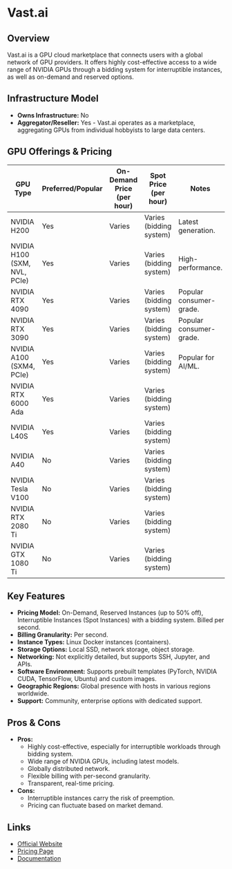 # Vast.ai

## Overview
Vast.ai is a GPU cloud marketplace that connects users with a global network of GPU providers. It offers highly cost-effective access to a wide range of NVIDIA GPUs through a bidding system for interruptible instances, as well as on-demand and reserved options.

## Infrastructure Model
*   **Owns Infrastructure:** No
*   **Aggregator/Reseller:** Yes - Vast.ai operates as a marketplace, aggregating GPUs from individual hobbyists to large data centers.

## GPU Offerings & Pricing
| GPU Type | Preferred/Popular | On-Demand Price (per hour) | Spot Price (per hour) | Notes |
|---|---|---|---|---|
| NVIDIA H200 | Yes | Varies | Varies (bidding system) | Latest generation. |
| NVIDIA H100 (SXM, NVL, PCIe) | Yes | Varies | Varies (bidding system) | High-performance. |
| NVIDIA RTX 4090 | Yes | Varies | Varies (bidding system) | Popular consumer-grade. |
| NVIDIA RTX 3090 | Yes | Varies | Varies (bidding system) | Popular consumer-grade. |
| NVIDIA A100 (SXM4, PCIe) | Yes | Varies | Varies (bidding system) | Popular for AI/ML. |
| NVIDIA RTX 6000 Ada | Yes | Varies | Varies (bidding system) | |
| NVIDIA L40S | Yes | Varies | Varies (bidding system) | |
| NVIDIA A40 | No | Varies | Varies (bidding system) | |
| NVIDIA Tesla V100 | No | Varies | Varies (bidding system) | |
| NVIDIA RTX 2080 Ti | No | Varies | Varies (bidding system) | |
| NVIDIA GTX 1080 Ti | No | Varies | Varies (bidding system) | |

## Key Features
*   **Pricing Model:** On-Demand, Reserved Instances (up to 50% off), Interruptible Instances (Spot Instances) with a bidding system. Billed per second.
*   **Billing Granularity:** Per second.
*   **Instance Types:** Linux Docker instances (containers).
*   **Storage Options:** Local SSD, network storage, object storage.
*   **Networking:** Not explicitly detailed, but supports SSH, Jupyter, and APIs.
*   **Software Environment:** Supports prebuilt templates (PyTorch, NVIDIA CUDA, TensorFlow, Ubuntu) and custom images.
*   **Geographic Regions:** Global presence with hosts in various regions worldwide.
*   **Support:** Community, enterprise options with dedicated support.

## Pros & Cons
*   **Pros:**
    *   Highly cost-effective, especially for interruptible workloads through bidding system.
    *   Wide range of NVIDIA GPUs, including latest models.
    *   Globally distributed network.
    *   Flexible billing with per-second granularity.
    *   Transparent, real-time pricing.
*   **Cons:**
    *   Interruptible instances carry the risk of preemption.
    *   Pricing can fluctuate based on market demand.

## Links
*   [Official Website](https://vast.ai/)
*   [Pricing Page](https://vast.ai/pricing)
*   [Documentation](https://vast.ai/docs)